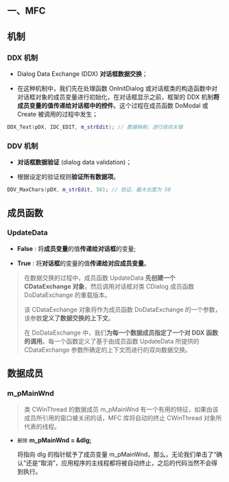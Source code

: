 ## 一、MFC

## 机制

### DDX 机制

- Dialog Data Exchange (DDX) **对话框数据交换**；

- 在这种机制中，我们先在处理函数 OnInitDialog 或对话框类的构造函数中对对话框对象的成员变量进行初始化，在对话框显示之前，框架的 DDX 机制**将成员变量的值传递给对话框中的控件**。这个过程在成员函数 DoModal 或 Create 被调用的过程中发生；

```cpp
DDX_Text(pDX, IDC_EDIT, m_strEdit); // 数据映射，进行双向关联
```

### DDV 机制

- **对话框数据验证** (dialog data validation)；

- 根据设定的验证规则**验证所有数据项**。

```cpp
DDV_MaxChars(pDX, m_strEdit, 50); // 验证，最大长度为 50
```

## 成员函数

### UpdateData

- **False** : 将**成员变量**的值**传递给对话框**的变量;

- **True** : 将**对话框**的变量的值**传递给对应成员变量**。

> 在数据交换的过程中，成员函数 UpdateData **先创建一个 CDataExchange 对象**，然后调用对话框对类 CDialog 成员函数 DoDataExchange 的重载版本。
> 
> 该 CDataExchange 对象将作为成员函数 DoDataExchange 的一个参数，该参数**定义了数据交换的上下文**。
> 
> 在 DoDataExchange 中，我们**为每一个数据成员指定了一个对 DDX 函数的调用**。每一个函数定义了基于由成员函数 UpdateData 所提供的 CDataExchange 参数所确定的上下文而进行的双向数据交换。

## 数据成员

### m_pMainWnd

> 类 CWinThread 的数据成员 m_pMainWnd 有一个有用的特征，如果由该成员所引用的窗口被关闭的话，MFC 库将自动的终止 CWinThread 对象所代表的线程。

- `删除` **m_pMainWnd = &dlg;**
  
  将指向 dlg 的指针赋予了成员变量 m_pMainWnd，那么，无论我们单击了“确认”还是“取消”，应用程序的主线程都将被自动终止，之后的代码当然不会得到执行。

# 
